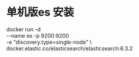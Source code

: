 
# 单机版es 安装
docker run -d \
--name es -p 9200:9200 \
-e "discovery.type=single-node" \ 
docker.elastic.co/elasticsearch/elasticsearch:6.3.2

